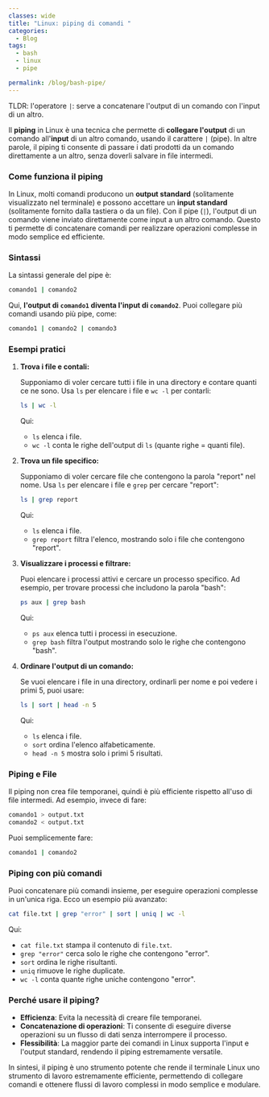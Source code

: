 ```yaml
---
classes: wide
title: "Linux: piping di comandi "
categories:
  - Blog
tags:
  - bash
  - linux 
  - pipe 

permalink: /blog/bash-pipe/
---
```

TLDR: l'operatore `|`: serve a concatenare l'output di un comando con l'input di un altro.


Il **piping** in Linux è una tecnica che permette di **collegare l'output** di un comando all'**input** di un altro comando, usando il carattere `|` (pipe). In altre parole, il piping ti consente di passare i dati prodotti da un comando direttamente a un altro, senza doverli salvare in file intermedi.

### Come funziona il piping
In Linux, molti comandi producono un **output standard** (solitamente visualizzato nel terminale) e possono accettare un **input standard** (solitamente fornito dalla tastiera o da un file). Con il pipe (`|`), l'output di un comando viene inviato direttamente come input a un altro comando. Questo ti permette di concatenare comandi per realizzare operazioni complesse in modo semplice ed efficiente.

### Sintassi
La sintassi generale del pipe è:

```bash
comando1 | comando2
```

Qui, **l'output di `comando1` diventa l'input di `comando2`**. Puoi collegare più comandi usando più pipe, come:

```bash
comando1 | comando2 | comando3
```

### Esempi pratici

1. **Trova i file e contali:**

   Supponiamo di voler cercare tutti i file in una directory e contare quanti ce ne sono. Usa `ls` per elencare i file e `wc -l` per contarli:

   ```bash
   ls | wc -l
   ```

   Qui:
   - `ls` elenca i file.
   - `wc -l` conta le righe dell'output di `ls` (quante righe = quanti file).

2. **Trova un file specifico:**

   Supponiamo di voler cercare file che contengono la parola "report" nel nome. Usa `ls` per elencare i file e `grep` per cercare "report":

   ```bash
   ls | grep report
   ```

   Qui:
   - `ls` elenca i file.
   - `grep report` filtra l'elenco, mostrando solo i file che contengono "report".

3. **Visualizzare i processi e filtrare:**

   Puoi elencare i processi attivi e cercare un processo specifico. Ad esempio, per trovare processi che includono la parola "bash":

   ```bash
   ps aux | grep bash
   ```

   Qui:
   - `ps aux` elenca tutti i processi in esecuzione.
   - `grep bash` filtra l'output mostrando solo le righe che contengono "bash".

4. **Ordinare l'output di un comando:**

   Se vuoi elencare i file in una directory, ordinarli per nome e poi vedere i primi 5, puoi usare:

   ```bash
   ls | sort | head -n 5
   ```

   Qui:
   - `ls` elenca i file.
   - `sort` ordina l'elenco alfabeticamente.
   - `head -n 5` mostra solo i primi 5 risultati.

### Piping e File
Il piping non crea file temporanei, quindi è più efficiente rispetto all'uso di file intermedi. Ad esempio, invece di fare:

```bash
comando1 > output.txt
comando2 < output.txt
```

Puoi semplicemente fare:

```bash
comando1 | comando2
```

### Piping con più comandi

Puoi concatenare più comandi insieme, per eseguire operazioni complesse in un'unica riga. Ecco un esempio più avanzato:

```bash
cat file.txt | grep "error" | sort | uniq | wc -l
```

Qui:
- `cat file.txt` stampa il contenuto di `file.txt`.
- `grep "error"` cerca solo le righe che contengono "error".
- `sort` ordina le righe risultanti.
- `uniq` rimuove le righe duplicate.
- `wc -l` conta quante righe uniche contengono "error".

### Perché usare il piping?
- **Efficienza**: Evita la necessità di creare file temporanei.
- **Concatenazione di operazioni**: Ti consente di eseguire diverse operazioni su un flusso di dati senza interrompere il processo.
- **Flessibilità**: La maggior parte dei comandi in Linux supporta l'input e l'output standard, rendendo il piping estremamente versatile.

In sintesi, il piping è uno strumento potente che rende il terminale Linux uno strumento di lavoro estremamente efficiente, permettendo di collegare comandi e ottenere flussi di lavoro complessi in modo semplice e modulare.

